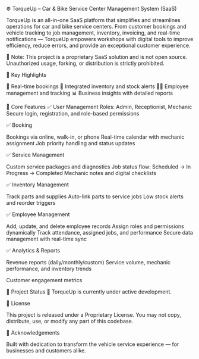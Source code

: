 


⚙️ TorqueUp – Car & Bike Service Center Management System (SaaS)

TorqueUp is an all-in-one SaaS platform that simplifies and streamlines operations for car and bike service centers. From customer bookings and vehicle tracking to job management, inventory, invoicing, and real-time notifications — TorqueUp empowers workshops with digital tools to improve efficiency, reduce errors, and provide an exceptional customer experience.

🚫 Note: This project is a proprietary SaaS solution and is not open source. Unauthorized usage, forking, or distribution is strictly prohibited.

🚀 Key Highlights

📅 Real-time bookings
🧰 Integrated inventory and stock alerts
👩‍🔧 Employee management and tracking
📊 Business insights with detailed reports

🧩  Core Features
✅ User Management
Roles: Admin, Receptionist, Mechanic
Secure login, registration, and role-based permissions

✅ Booking

Bookings via online, walk-in, or phone
Real-time calendar with mechanic assignment
Job priority handling and status updates

✅ Service Management

Custom service packages and diagnostics
Job status flow: Scheduled → In Progress → Completed
Mechanic notes and digital checklists

✅ Inventory Management

Track parts and supplies
Auto-link parts to service jobs
Low stock alerts and reorder triggers

✅ Employee Management

Add, update, and delete employee records
Assign roles and permissions dynamically
Track attendance, assigned jobs, and performance
Secure data management with real-time sync

✅ Analytics & Reports

Revenue reports (daily/monthly/custom)
Service volume, mechanic performance, and inventory trends

Customer engagement metrics

📌 Project Status
🚧 TorqueUp is currently under active development.

🛑 License

This project is released under a Proprietary License.
You may not copy, distribute, use, or modify any part of this codebase.

🙌 Acknowledgements

Built with dedication to transform the vehicle service experience — for businesses and customers alike.
